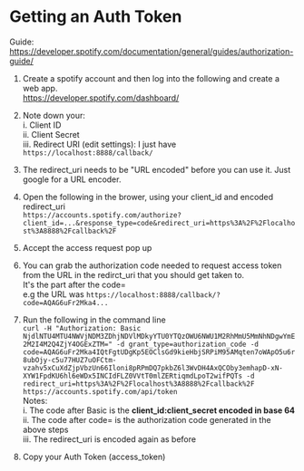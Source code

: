 # Getting an Auth Token

Guide: https://developer.spotify.com/documentation/general/guides/authorization-guide/

1. Create a spotify account and then log into the following and create a web app.  
https://developer.spotify.com/dashboard/

2. Note down your:  
i. Client ID  
ii. Client Secret  
iii. Redirect URI (edit settings): I just have `https://localhost:8888/callback/`

3. The redirect_uri needs to be "URL encoded" before you can use it. Just google for a URL encoder.

4. Open the following in the brower, using your client_id and encoded redirect_uri  
`https://accounts.spotify.com/authorize?client_id=...&response_type=code&redirect_uri=https%3A%2F%2Flocalhost%3A8888%2Fcallback%2F` 

5. Accept the access request pop up

6. You can grab the authorization code needed to request access token from the URL in the redirct_uri that you should get taken to.  
It's the part after the code=  
e.g the URL was `https://localhost:8888/callback/?code=AQAG6uFr2Mka4...`
		

7. Run the following in the command line  
`curl -H "Authorization: Basic NjdlNTU4MTU4NWVjNDM3ZDhjNDVlMDkyYTU0YTQzOWU6NWU1M2RhMmU5MmNhNDgwYmE2M2I4M2Q4ZjY4OGExZTM=" -d grant_type=authorization_code -d code=AQAG6uFr2Mka4IQtFgtUDgKp5EOClsGd9kieHbjSRPiM95AMqten7oWApO5u6r8ubOjy-c5u77HUZ7uOFCtm-vzahv5xCuXdZjpVbzUn66Iloni8pRPmDQ7pkbZ6l3WvDH4AxQCOby3emhapD-xN-XYW1FpdKU6hl6eWDx5INCIdFLZ0VVtT0mlZERtiqmdLpoT2wifPQTs -d redirect_uri=https%3A%2F%2Flocalhost%3A8888%2Fcallback%2F https://accounts.spotify.com/api/token`  
Notes:  
i. The code after Basic is the **client_id:client_secret encoded in base 64**  
ii. The code after code= is the authorization code generated in the above steps  
iii. The redirect_uri is encoded again as before

8. Copy your Auth Token (access_token)